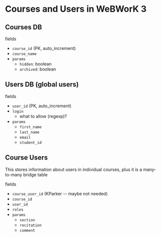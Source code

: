 # Courses and Users in WeBWorK 3

## Courses DB

fields

- `course_id` (PK, auto_increment)
- `course_name`
- `params`
  - `hidden`: boolean
  - `archived`: boolean

## Users DB (global users)

fields

- `user_id` (PK, auto_increment)
- `login`
  - what to allow (regexp)?
- `params`
  - `first_name`
  - `last_name`
  - `email`
  - `student_id`

## Course Users

This stores information about users in individual courses,
plus it is a many-to-many bridge table

fields

- `course_user_id` (KParker -- maybe not needed)
- `course_id`
- `user_id`
- `roles`
- `params`
  - `section`
  - `recitation`
  - `comment`
